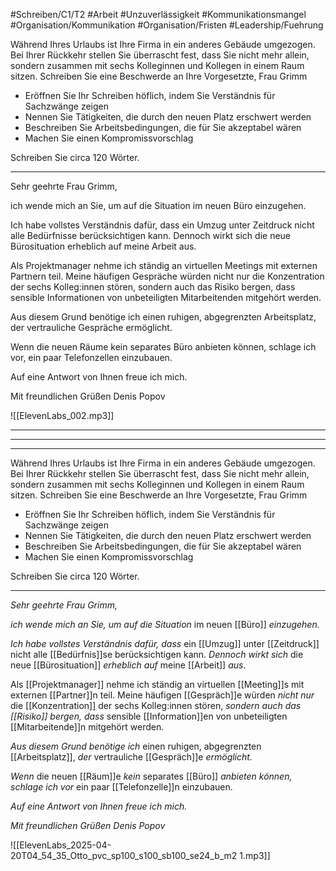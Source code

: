 #Schreiben/C1/T2 #Arbeit #Unzuverlässigkeit #Kommunikationsmangel
#Organisation/Kommunikation #Organisation/Fristen #Leadership/Fuehrung

Während Ihres Urlaubs ist Ihre Firma in ein anderes Gebäude umgezogen. Bei Ihrer Rückkehr stellen Sie überrascht fest, dass Sie nicht mehr allein, sondern zusammen mit sechs Kolleginnen und Kollegen in einem Raum sitzen.
Schreiben Sie eine Beschwerde an Ihre Vorgesetzte, Frau Grimm
- Eröffnen Sie Ihr Schreiben höflich, indem Sie Verständnis für Sachzwänge zeigen
- Nennen Sie Tätigkeiten, die durch den neuen Platz erschwert werden
- Beschreiben Sie Arbeitsbedingungen, die für Sie akzeptabel wären
- Machen Sie einen Kompromissvorschlag

Schreiben Sie circa 120 Wörter.

---
Sehr geehrte Frau Grimm,

ich wende mich an Sie, um auf die Situation im neuen Büro einzugehen.

Ich habe vollstes Verständnis dafür, dass ein Umzug unter Zeitdruck nicht alle Bedürfnisse berücksichtigen kann. Dennoch wirkt sich die neue Bürosituation erheblich auf meine Arbeit aus.

Als Projektmanager nehme ich ständig an virtuellen Meetings mit externen Partnern teil. Meine häufigen Gespräche würden nicht nur die Konzentration der sechs Kolleg:innen stören, sondern auch das Risiko bergen, dass sensible Informationen von unbeteiligten Mitarbeitenden mitgehört werden.

Aus diesem Grund benötige ich einen ruhigen, abgegrenzten Arbeitsplatz, der vertrauliche Gespräche ermöglicht.

Wenn die neuen Räume kein separates Büro anbieten können, schlage ich vor, ein paar Telefonzellen einzubauen.

Auf eine Antwort von Ihnen freue ich mich.

Mit freundlichen Grüßen
Denis Popov

![[ElevenLabs_002.mp3]]

---
---
---

Während Ihres Urlaubs ist Ihre Firma in ein anderes Gebäude umgezogen. Bei Ihrer Rückkehr stellen Sie überrascht fest, dass Sie nicht mehr allein, sondern zusammen mit sechs Kolleginnen und Kollegen in einem Raum sitzen.
Schreiben Sie eine Beschwerde an Ihre Vorgesetzte, Frau Grimm
- Eröffnen Sie Ihr Schreiben höflich, indem Sie Verständnis für Sachzwänge zeigen
- Nennen Sie Tätigkeiten, die durch den neuen Platz erschwert werden
- Beschreiben Sie Arbeitsbedingungen, die für Sie akzeptabel wären
- Machen Sie einen Kompromissvorschlag

Schreiben Sie circa 120 Wörter.

---

*Sehr geehrte Frau Grimm,*

*ich wende mich an Sie, um auf die Situation* im neuen [[Büro]] *einzugehen.*

*Ich habe vollstes Verständnis dafür, 
dass* ein [[Umzug]] unter [[Zeitdruck]] nicht alle [[Bedürfnis]]se berücksichtigen kann. 
*Dennoch* *wirkt sich* die neue [[Bürosituation]] *erheblich auf* meine [[Arbeit]] *aus*.

Als [[Projektmanager]] nehme ich ständig an virtuellen [[Meeting]]s mit externen [[Partner]]n teil. 
Meine häufigen [[Gespräch]]e würden *nicht nur* die [[Konzentration]] der sechs Kolleg:innen stören, *sondern auch das [[Risiko]] bergen, 
dass* sensible [[Information]]en von unbeteiligten [[Mitarbeitende]]n mitgehört werden.

*Aus diesem Grund 
benötige ich* einen ruhigen, abgegrenzten [[Arbeitsplatz]],
*der* vertrauliche [[Gespräch]]e *ermöglicht.*

*Wenn* die neuen [[Räum]]e *kein* separates [[Büro]] *anbieten können, 
schlage ich vor* ein paar [[Telefonzelle]]n einzubauen.

*Auf eine Antwort von Ihnen freue ich mich.*

*Mit freundlichen Grüßen*
*Denis Popov*

![[ElevenLabs_2025-04-20T04_54_35_Otto_pvc_sp100_s100_sb100_se24_b_m2 1.mp3]]